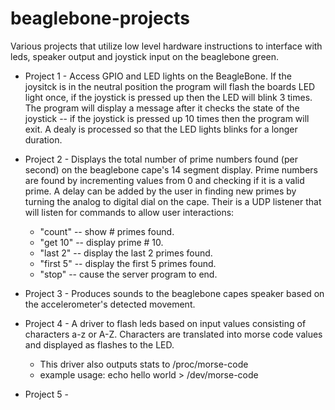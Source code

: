 # beaglebone-projects
Various projects that utilize low level hardware instructions to interface with leds, speaker output and joystick input on the beaglebone green.

* Project 1 - Access GPIO and LED lights on the BeagleBone. If the joysitck is in the neutral position the program will flash the boards LED light once, if the joystick is pressed up then the LED  will blink 3 times. The program will display a message after it checks the state of the joystick -- if the joystick is pressed up 10 times then the program will exit. A dealy is processed so that the LED lights blinks for a longer duration.

* Project 2 - Displays the total number of prime numbers found (per second) on the beaglebone cape's 14 segment display. Prime numbers are found by incrementing values from 0 and checking if it is a valid prime. A delay can be added by the user in finding new primes by turning the analog to digital dial on the cape. Their is a UDP listener that will listen for commands to allow user interactions:
	* "count"   -- show # primes found.
	* "get 10"  -- display prime # 10.
	* "last 2"  -- display the last 2 primes found.
	* "first 5" -- display the first 5 primes found.
	* "stop"    -- cause the server program to end.

* Project 3 - Produces sounds to the beaglebone capes speaker based on the accelerometer's detected movement.

* Project 4 - A driver to flash leds based on input values consisting of characters a-z or A-Z. Characters are translated into morse code values and displayed as flashes to the LED.
 	* This driver also outputs stats to /proc/morse-code
	 * example usage: echo hello world > /dev/morse-code

* Project 5 - 
